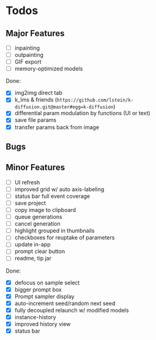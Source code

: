 # Todos

## Major Features

- [ ] inpainting
- [ ] outpainting
- [ ] GIF export
- [ ] memory-optimized models

Done:

- [x] img2img direct tab
- [x] k_lms & friends (`https://github.com/lstein/k-diffusion.git@master#egg=k-diffusion`)
- [x] differential param modulation by functions (UI or text)
- [x] save file params
- [x] transfer params back from image

## Bugs


## Minor Features

- [ ] UI refresh
- [ ] improved grid w/ auto axis-labeling
- [ ] status bar full event coverage
- [ ] save project
- [ ] copy image to clipboard
- [ ] queue generations
- [ ] cancel generation
- [ ] highlight grouped in thumbnails
- [ ] checkboxes for reuptake of parameters
- [ ] update in-app
- [ ] prompt clear button
- [ ] readme, tip jar

Done:

- [x] defocus on sample select
- [x] bigger prompt box
- [x] Prompt sampler display
- [x] auto-increment seed/random next seed
- [x] fully decoupled relaunch w/ modified models
- [x] instance-history
- [x] improved history view
- [x] status bar
